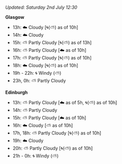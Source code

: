 *Updated: Saturday 2nd July 12:30*

**Glasgow**

* 13h: :cloud: Cloudy [:cyclone:(:partly_sunny:) as of 10h]
* 14h: :cloud: Cloudy
* 15h: :partly_sunny: Partly Cloudy [:cyclone:(:partly_sunny:) as of 13h]
* 16h: :partly_sunny: Partly Cloudy [:cloud: as of 10h]
* 17h: :partly_sunny: Partly Cloudy [:cyclone:(:partly_sunny:) as of 10h]
* 18h: :cloud: Cloudy [:cyclone:(:partly_sunny:) as of 10h]
* 19h - 22h: :cyclone: Windy (:partly_sunny:)
* 23h, 0h: :partly_sunny: Partly Cloudy

**Edinburgh**

* 13h: :partly_sunny: Partly Cloudy [:cloud: as of 5h, :cyclone:(:partly_sunny:) as of 10h]
* 14h: :partly_sunny: Partly Cloudy
* 15h: :partly_sunny: Partly Cloudy [:cloud: as of 10h]
* 16h: :cloud: Cloudy [:partly_sunny: as of 10h]
* 17h, 18h: :partly_sunny: Partly Cloudy [:cyclone:(:partly_sunny:) as of 10h]
* 19h: :cloud: Cloudy
* 20h: :partly_sunny: Partly Cloudy [:cyclone:(:partly_sunny:) as of 10h]
* 21h - 0h: :cyclone: Windy (:partly_sunny:)
